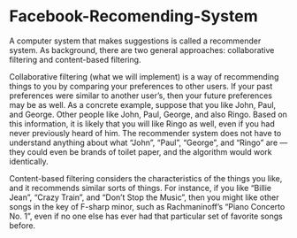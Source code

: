 # Facebook-Recomending-System
A computer system that makes suggestions is called a recommender system. As background, there are two general approaches: collaborative filtering and content-based filtering.

Collaborative filtering (what we will implement) is a way of recommending things to you by comparing your preferences to other users. If your past preferences were similar to another user’s, then your future preferences may be as well. As a concrete example, suppose that you like John, Paul, and George. Other people like John, Paul, George, and also Ringo. Based on this information, it is likely that you will like Ringo as well, even if you had never previously heard of him. The recommender system does not have to understand anything about what “John”, “Paul”, “George”, and “Ringo” are — they could even be brands of toilet paper, and the algorithm would work identically.

Content-based filtering considers the characteristics of the things you like, and it recommends similar sorts of things. For instance, if you like “Billie Jean”, “Crazy Train”, and “Don’t Stop the Music”, then you might like other songs in the key of F-sharp minor, such as Rachmaninoff’s “Piano Concerto No. 1”, even if no one else has ever had that particular set of favorite songs before.


